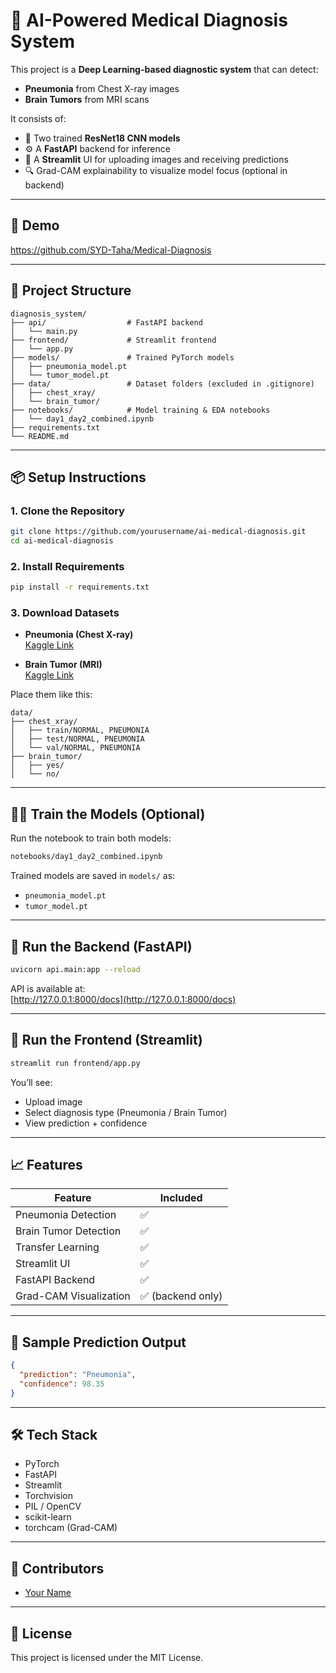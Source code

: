 
# 🧠 AI-Powered Medical Diagnosis System

This project is a **Deep Learning-based diagnostic system** that can detect:

- **Pneumonia** from Chest X-ray images
- **Brain Tumors** from MRI scans

It consists of:
- 🧠 Two trained **ResNet18 CNN models**
- ⚙️ A **FastAPI** backend for inference
- 🎨 A **Streamlit** UI for uploading images and receiving predictions
- 🔍 Grad-CAM explainability to visualize model focus (optional in backend)

---

## 🚀 Demo

https://github.com/SYD-Taha/Medical-Diagnosis

---

## 📁 Project Structure

```
diagnosis_system/
├── api/                  # FastAPI backend
│   └── main.py
├── frontend/             # Streamlit frontend
│   └── app.py
├── models/               # Trained PyTorch models
│   ├── pneumonia_model.pt
│   └── tumor_model.pt
├── data/                 # Dataset folders (excluded in .gitignore)
│   ├── chest_xray/
│   └── brain_tumor/
├── notebooks/            # Model training & EDA notebooks
│   └── day1_day2_combined.ipynb
├── requirements.txt
└── README.md
```

---

## 📦 Setup Instructions

### 1. Clone the Repository

```bash
git clone https://github.com/yourusername/ai-medical-diagnosis.git
cd ai-medical-diagnosis
```

### 2. Install Requirements

```bash
pip install -r requirements.txt
```

### 3. Download Datasets

- **Pneumonia (Chest X-ray)**  
  [Kaggle Link](https://www.kaggle.com/datasets/paultimothymooney/chest-xray-pneumonia)

- **Brain Tumor (MRI)**  
  [Kaggle Link](https://www.kaggle.com/datasets/navoneel/brain-mri-images-for-brain-tumor-detection)

Place them like this:

```
data/
├── chest_xray/
│   ├── train/NORMAL, PNEUMONIA
│   ├── test/NORMAL, PNEUMONIA
│   └── val/NORMAL, PNEUMONIA
├── brain_tumor/
│   ├── yes/
│   └── no/
```

---

## 🏋️‍♂️ Train the Models (Optional)

Run the notebook to train both models:

```bash
notebooks/day1_day2_combined.ipynb
```

Trained models are saved in `models/` as:
- `pneumonia_model.pt`
- `tumor_model.pt`

---

## 🔌 Run the Backend (FastAPI)

```bash
uvicorn api.main:app --reload
```

API is available at:  
[http://127.0.0.1:8000/docs](http://127.0.0.1:8000/docs)

---

## 🎨 Run the Frontend (Streamlit)

```bash
streamlit run frontend/app.py
```

You’ll see:
- Upload image
- Select diagnosis type (Pneumonia / Brain Tumor)
- View prediction + confidence

---

## 📈 Features

| Feature               | Included |
|------------------------|----------|
| Pneumonia Detection    | ✅        |
| Brain Tumor Detection  | ✅        |
| Transfer Learning      | ✅        |
| Streamlit UI           | ✅        |
| FastAPI Backend        | ✅        |
| Grad-CAM Visualization | ✅ (backend only) |

---

## 📸 Sample Prediction Output

```json
{
  "prediction": "Pneumonia",
  "confidence": 98.35
}
```

---

## 🛠️ Tech Stack

- PyTorch
- FastAPI
- Streamlit
- Torchvision
- PIL / OpenCV
- scikit-learn
- torchcam (Grad-CAM)

---

## 🙌 Contributors

- [Your Name](https://github.com/yourusername)

---

## 📜 License

This project is licensed under the MIT License.
